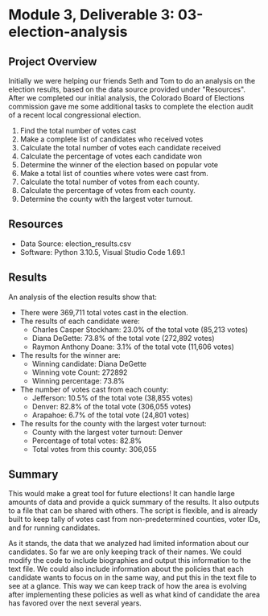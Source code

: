 # Module 3, Deliverable 3: 03-election-analysis

## Project Overview
Initially we were helping our friends Seth and Tom to do an analysis on the election results, based on the data source provided under "Resources". After we completed our initial analysis, the Colorado Board of Elections commission gave me some additional tasks to complete the election audit of a recent local congressional election. 

1. Find the total number of votes cast
2. Make a complete list of candidates who received votes
3. Calculate the total number of votes each candidate received
4. Calculate the percentage of votes each candidate won
5. Determine the winner of the election based on popular vote
6. Make a total list of counties where votes were cast from.
7. Calculate the total number of votes from each county.
8. Calculate the percentage of votes from each county.
9. Determine the county with the largest voter turnout.

## Resources
- Data Source: election_results.csv
- Software: Python 3.10.5, Visual Studio Code 1.69.1

## Results
An analysis of the election results show that:
- There were 369,711 total votes cast in the election.
- The results of each candidate were:
    - Charles Casper Stockham: 23.0% of the total vote (85,213 votes)
    - Diana DeGette: 73.8% of the total vote (272,892 votes)
    - Raymon Anthony Doane: 3.1% of the total vote (11,606 votes)
- The results for the winner are:
    - Winning candidate: Diana DeGette
    - Winning vote Count: 272892
    - Winning percentage: 73.8%
- The number of votes cast from each county:
    - Jefferson: 10.5% of the total vote (38,855 votes)
    - Denver: 82.8% of the total vote (306,055 votes)
    - Arapahoe: 6.7% of the total vote (24,801 votes)
- The results for the county with the largest voter turnout:
    - County with the largest voter turnout: Denver
    - Percentage of total votes: 82.8%
    - Total votes from this county: 306,055

## Summary
This would make a great tool for future elections! It can handle large amounts of data and provide a quick summary of the results. It also outputs to a file that can be shared with others. The script is flexible, and is already built to keep tally of votes cast from non-predetermined counties, voter IDs, and for running candidates.

As it stands, the data that we analyzed had limited information about our candidates. So far we are only keeping track of their names. We could modify the code to include biographies and output this information to the text file. We could also include information about the policies that each candidate wants to focus on in the same way, and put this in the text file to see at a glance. This way we can keep track of how the area is evolving after implementing these policies as well as what kind of candidate the area has favored over the next several years.
